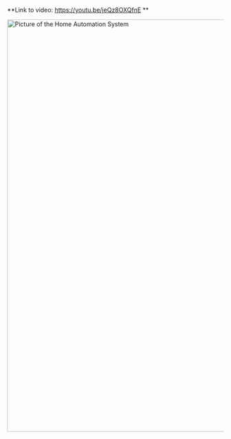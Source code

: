 **Link to video: https://youtu.be/jeQz8OXQfnE
**

<img width="960" alt="Picture of the Home Automation System" src="https://github.com/omar-mokht/Home-Automation/assets/111816253/e079bbf7-35b5-4c64-a8d6-40ba8713b52d">


